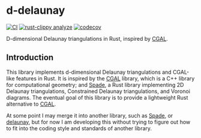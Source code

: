 # d-delaunay

[![CI](https://github.com/acgetchell/d-delaunay/actions/workflows/ci.yml/badge.svg)](https://github.com/acgetchell/d-delaunay/actions/workflows/ci.yml)
[![rust-clippy analyze](https://github.com/acgetchell/d-delaunay/actions/workflows/rust-clippy.yml/badge.svg)](https://github.com/acgetchell/d-delaunay/actions/workflows/rust-clippy.yml)
[![codecov](https://codecov.io/gh/acgetchell/d-delaunay/graph/badge.svg?token=WT7qZGT9bO)](https://codecov.io/gh/acgetchell/d-delaunay)

D-dimensional Delaunay triangulations in Rust, inspired by [CGAL].

## Introduction

This library implements d-dimensional Delaunay triangulations and CGAL-like features in Rust. It is inspired by the [CGAL] library, which is a C++ library for computational geometry; and [Spade], a Rust library implementing 2D Delaunay triangulations, Constrained Delaunay triangulations, and Voronoi diagrams. The eventual goal of this library is to provide a lightweight Rust alternative to [CGAL].

At some point I may merge it into another library, such as [Spade], or [delaunay], but for now I am developing this without trying to figure out how to fit into the coding style and standards of another library.

[CGAL]: https://www.cgal.org/
[Spade]: https://github.com/Stoeoef/spade
[delaunay]: https://crates.io/crates/delaunay

